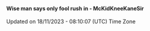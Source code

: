 #### Wise man says only fool rush in - McKidKneeKaneSir
Updated on 18/11/2023 - 08:10:07 (UTC) Time Zone

